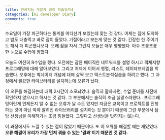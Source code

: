 ```yaml
---
title: 인공지능 개발자 과정 학습일지4
categories: [AI developer Diary]
comments: true
---
```


수요일이 가장 피곤하다는 통계를 어디선가 보았는데 맞는 것 같다. 어제는 집에 도착하고 밥도 대충먹고 바로 잠이 들었다. 기절이라고 보는게 맞는 것 같다. 긴장한 한 주이기도 해서 더 피곤했나보다. 오래 잠을 자서 그런지 오늘은 매우 쌩쌩했다. 아주 초롱초롱한 눈으로 수업에 임했다. 

오늘도 여전히 R수업을 했다. 오전에는 잠깐 베이직한 네트워크를 설명 하시고 객체지향 프로그래밍에 대해 알아보았다. 그리고 어제에 이어서 행렬, 리스트, 데이터프레임을 학습했다. 오후에는 빅데이터 개념에 대해 살짝 보고 텍스트분석실습을 하려고 했다. 그 과정에서 필요한 라이브러리를 설치하는데 오류가 났다. 

이 오류를 해결하는데 대략 2시간이 소모되었다. 솔직히 말하자면, 수업 준비를 사전에 확인하지 않으시고 하시는 것 같다. 그 부분에서는 솔직히 조금 실망스러웠다.. 프로그래밍이란게 언제든지 알 수 없는 오류가 날 수도 있지만 지금은 교육이고 프로젝트를 진행 하는 것이 아닌 익히 알려진 라이브러리를 설치하는 것 뿐이기 때문에 그런 부분에서 담당 선생님을 이해하기는 조금 힘들었다. 그렇다고 선생님을 탓하지는 않는다. 

이 과정에서도 느낄 수 있는 점이 많았기 때문이다. 또 이 오류를 해결할 때는 재밌었다. **오류 해결이 우리가 가장 먼저 겪을 수 있는 '결과'이기 때문인 것 같다.**